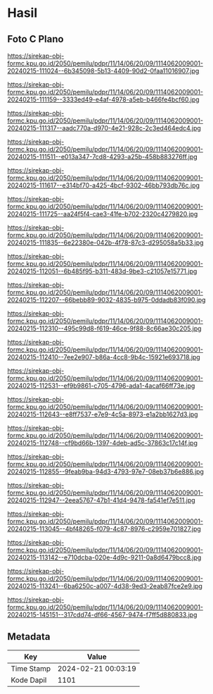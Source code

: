 # Hasil

## Foto C Plano

https://sirekap-obj-formc.kpu.go.id/2050/pemilu/pdpr/11/14/06/20/09/1114062009001-20240215-111024--6b345098-5b13-4409-90d2-0faa11016907.jpg

https://sirekap-obj-formc.kpu.go.id/2050/pemilu/pdpr/11/14/06/20/09/1114062009001-20240215-111159--3333ed49-e4af-4978-a5eb-b466fe4bcf60.jpg

https://sirekap-obj-formc.kpu.go.id/2050/pemilu/pdpr/11/14/06/20/09/1114062009001-20240215-111317--aadc770a-d970-4e21-928c-2c3ed464edc4.jpg

https://sirekap-obj-formc.kpu.go.id/2050/pemilu/pdpr/11/14/06/20/09/1114062009001-20240215-111511--e013a347-7cd8-4293-a25b-458b883276ff.jpg

https://sirekap-obj-formc.kpu.go.id/2050/pemilu/pdpr/11/14/06/20/09/1114062009001-20240215-111617--e314bf70-a425-4bcf-9302-46bb793db76c.jpg

https://sirekap-obj-formc.kpu.go.id/2050/pemilu/pdpr/11/14/06/20/09/1114062009001-20240215-111725--aa24f5f4-cae3-41fe-b702-2320c4279820.jpg

https://sirekap-obj-formc.kpu.go.id/2050/pemilu/pdpr/11/14/06/20/09/1114062009001-20240215-111835--6e22380e-042b-4f78-87c3-d295058a5b33.jpg

https://sirekap-obj-formc.kpu.go.id/2050/pemilu/pdpr/11/14/06/20/09/1114062009001-20240215-112051--6b485f95-b311-483d-9be3-c21057e15771.jpg

https://sirekap-obj-formc.kpu.go.id/2050/pemilu/pdpr/11/14/06/20/09/1114062009001-20240215-112207--66bebb89-9032-4835-b975-0ddadb83f090.jpg

https://sirekap-obj-formc.kpu.go.id/2050/pemilu/pdpr/11/14/06/20/09/1114062009001-20240215-112310--495c99d8-f619-46ce-9f88-8c66ae30c205.jpg

https://sirekap-obj-formc.kpu.go.id/2050/pemilu/pdpr/11/14/06/20/09/1114062009001-20240215-112410--7ee2e907-b86a-4cc8-9b4c-15921e693718.jpg

https://sirekap-obj-formc.kpu.go.id/2050/pemilu/pdpr/11/14/06/20/09/1114062009001-20240215-112531--ef9b9861-c705-4796-ada1-4acaf66ff73e.jpg

https://sirekap-obj-formc.kpu.go.id/2050/pemilu/pdpr/11/14/06/20/09/1114062009001-20240215-112643--e8ff7537-e7e9-4c5a-8973-e1a2bb1627d3.jpg

https://sirekap-obj-formc.kpu.go.id/2050/pemilu/pdpr/11/14/06/20/09/1114062009001-20240215-112748--cf9bd66b-1397-4deb-ad5c-37863c17c14f.jpg

https://sirekap-obj-formc.kpu.go.id/2050/pemilu/pdpr/11/14/06/20/09/1114062009001-20240215-112855--9feab9ba-94d3-4793-97e7-08eb37b6e886.jpg

https://sirekap-obj-formc.kpu.go.id/2050/pemilu/pdpr/11/14/06/20/09/1114062009001-20240215-112947--2eea5767-47b1-41d4-9478-fa541ef7e511.jpg

https://sirekap-obj-formc.kpu.go.id/2050/pemilu/pdpr/11/14/06/20/09/1114062009001-20240215-113045--4bf48265-f079-4c87-8976-c2959e701827.jpg

https://sirekap-obj-formc.kpu.go.id/2050/pemilu/pdpr/11/14/06/20/09/1114062009001-20240215-113142--e710dcba-020e-4d9c-9211-0a8d6479bcc8.jpg

https://sirekap-obj-formc.kpu.go.id/2050/pemilu/pdpr/11/14/06/20/09/1114062009001-20240215-113241--6ba6250c-a007-4d38-9ed3-2eab87fce2e9.jpg

https://sirekap-obj-formc.kpu.go.id/2050/pemilu/pdpr/11/14/06/20/09/1114062009001-20240215-145151--317cdd74-df66-4567-9474-f7ff5d880833.jpg


## Metadata

| Key        | Value               |
| ---------- | ------------------- |
| Time Stamp | 2024-02-21 00:03:19 |
| Kode Dapil | 1101                |



